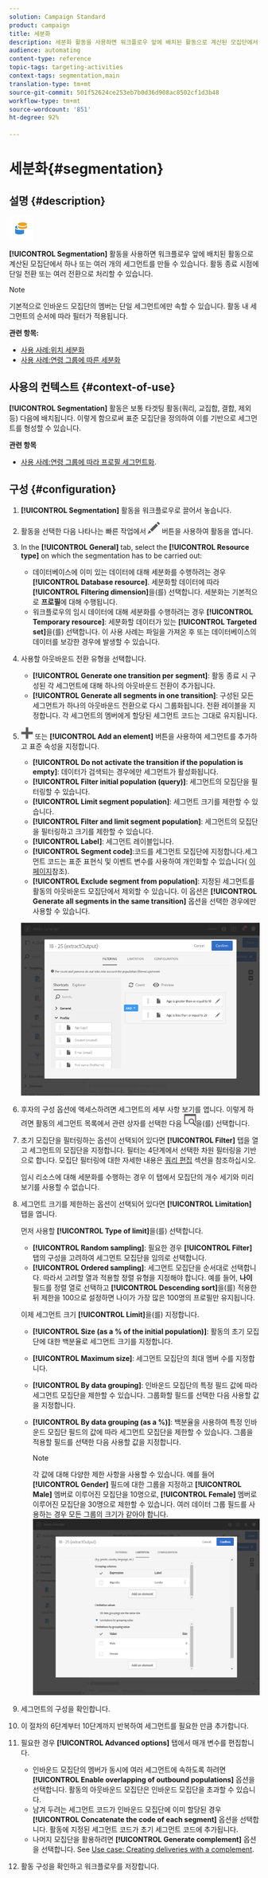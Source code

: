 ```yaml
---
solution: Campaign Standard
product: campaign
title: 세분화
description: 세분화 활동을 사용하면 워크플로우 앞에 배치된 활동으로 계산된 모집단에서 하나 또는 여러 개의 세그먼트를 만들 수 있습니다.
audience: automating
content-type: reference
topic-tags: targeting-activities
context-tags: segmentation,main
translation-type: tm+mt
source-git-commit: 501f52624ce253eb7b0d36d908ac8502cf1d3b48
workflow-type: tm+mt
source-wordcount: '851'
ht-degree: 92%

---
```



# 세분화{#segmentation}

## 설명 {#description}

![](assets/segmentation.png)

**[!UICONTROL Segmentation]** 활동을 사용하면 워크플로우 앞에 배치된 활동으로 계산된 모집단에서 하나 또는 여러 개의 세그먼트를 만들 수 있습니다. 활동 종료 시점에 단일 전환 또는 여러 전환으로 처리할 수 있습니다.

>[!NOTE]
>
>기본적으로 인바운드 모집단의 멤버는 단일 세그먼트에만 속할 수 있습니다. 활동 내 세그먼트의 순서에 따라 필터가 적용됩니다.

**관련 항목:**
* [사용 사례:위치 세분화](../../automating/using/workflow-segmentation-location.md)
* [사용 사례:연령 그룹에 따른 세분화](../../automating/using/segmentation-age-groups.md)

## 사용의 컨텍스트 {#context-of-use}

**[!UICONTROL Segmentation]** 활동은 보통 타겟팅 활동(쿼리, 교집합, 결합, 제외 등) 다음에 배치됩니다. 이렇게 함으로써 표준 모집단을 정의하여 이를 기반으로 세그먼트를 형성할 수 있습니다.

**관련 항목**

* [사용 사례:연령 그룹에 따라 프로필 세그먼트화](../../automating/using/segmentation-age-groups.md).

## 구성 {#configuration}

1. **[!UICONTROL Segmentation]** 활동을 워크플로우로 끌어서 놓습니다.
1. 활동을 선택한 다음 나타나는 빠른 작업에서 ![](assets/edit_darkgrey-24px.png) 버튼을 사용하여 활동을 엽니다.
1. In the **[!UICONTROL General]** tab, select the **[!UICONTROL Resource type]** on which the segmentation has to be carried out:

   * 데이터베이스에 이미 있는 데이터에 대해 세분화를 수행하려는 경우 **[!UICONTROL Database resource]**. 세분화할 데이터에 따라 **[!UICONTROL Filtering dimension]**&#x200B;을(를) 선택합니다. 세분화는 기본적으로 **프로필**&#x200B;에 대해 수행됩니다.
   * 워크플로우의 임시 데이터에 대해 세분화를 수행하려는 경우 **[!UICONTROL Temporary resource]**: 세분화할 데이터가 있는 **[!UICONTROL Targeted set]**&#x200B;을(를) 선택합니다. 이 사용 사례는 파일을 가져온 후 또는 데이터베이스의 데이터를 보강한 경우에 발생할 수 있습니다.

1. 사용할 아웃바운드 전환 유형을 선택합니다.

   * **[!UICONTROL Generate one transition per segment]**: 활동 종료 시 구성된 각 세그먼트에 대해 하나의 아웃바운드 전환이 추가됩니다.
   * **[!UICONTROL Generate all segments in one transition]**: 구성된 모든 세그먼트가 하나의 아웃바운드 전환으로 다시 그룹화됩니다. 전환 레이블을 지정합니다. 각 세그먼트의 멤버에게 할당된 세그먼트 코드는 그대로 유지됩니다.

1. ![](assets/add_darkgrey-24px.png) 또는 **[!UICONTROL Add an element]** 버튼을 사용하여 세그먼트를 추가하고 표준 속성을 지정합니다.

   * **[!UICONTROL Do not activate the transition if the population is empty]**: 데이터가 검색되는 경우에만 세그먼트가 활성화됩니다.
   * **[!UICONTROL Filter initial population (query)]**: 세그먼트의 모집단을 필터링할 수 있습니다.
   * **[!UICONTROL Limit segment population]**: 세그먼트 크기를 제한할 수 있습니다.
   * **[!UICONTROL Filter and limit segment population]**: 세그먼트의 모집단을 필터링하고 크기를 제한할 수 있습니다.
   * **[!UICONTROL Label]**: 세그먼트 레이블입니다.
   * **[!UICONTROL Segment code]**:코드를 세그먼트 모집단에 지정합니다.세그먼트 코드는 표준 표현식 및 이벤트 변수를 사용하여 개인화할 수 있습니다( [이 페이지](../../automating/using/customizing-workflow-external-parameters.md)참조).
   * **[!UICONTROL Exclude segment from population]**: 지정된 세그먼트를 활동의 아웃바운드 모집단에서 제외할 수 있습니다. 이 옵션은 **[!UICONTROL Generate all segments in the same transition]** 옵션을 선택한 경우에만 사용할 수 있습니다.

   ![](assets/wkf_segment_new_segment.png)

1. 후자의 구성 옵션에 액세스하려면 세그먼트의 세부 사항 보기를 엽니다. 이렇게 하려면 활동의 세그먼트 목록에서 관련 상자를 선택한 다음 ![](assets/wkf_segment_parameters_24px.png)을(를) 선택합니다.
1. 초기 모집단을 필터링하는 옵션이 선택되어 있다면 **[!UICONTROL Filter]** 탭을 열고 세그먼트의 모집단을 지정합니다. 필터는 4단계에서 선택한 차원 필터링을 기반으로 합니다. 모집단 필터링에 대한 자세한 내용은 [쿼리 편집](../../automating/using/editing-queries.md) 섹션을 참조하십시오.

   임시 리소스에 대해 세분화를 수행하는 경우 이 탭에서 모집단의 개수 세기와 미리 보기를 사용할 수 없습니다.

1. 세그먼트 크기를 제한하는 옵션이 선택되어 있다면 **[!UICONTROL Limitation]** 탭을 엽니다.

   먼저 사용할 **[!UICONTROL Type of limit]**&#x200B;을(를) 선택합니다.

   * **[!UICONTROL Random sampling]**: 필요한 경우 **[!UICONTROL Filter]** 탭의 구성을 고려하여 세그먼트 모집단을 임의로 선택합니다.
   * **[!UICONTROL Ordered sampling]**: 세그먼트 모집단을 순서대로 선택합니다. 따라서 고려할 열과 적용할 정렬 유형을 지정해야 합니다. 예를 들어, **나이** 필드를 정렬 열로 선택하고 **[!UICONTROL Descending sort]**&#x200B;을(를) 적용한 뒤 제한을 100으로 설정하면 나이가 가장 많은 100명의 프로필만 유지됩니다.

   이제 세그먼트 크기 **[!UICONTROL Limit]**&#x200B;을(를) 지정합니다.

   * **[!UICONTROL Size (as a % of the initial population)]**: 활동의 초기 모집단에 대한 백분율로 세그먼트 크기를 지정합니다.
   * **[!UICONTROL Maximum size]**: 세그먼트 모집단의 최대 멤버 수를 지정합니다.
   * **[!UICONTROL By data grouping]**: 인바운드 모집단의 특정 필드 값에 따라 세그먼트 모집단을 제한할 수 있습니다. 그룹화할 필드를 선택한 다음 사용할 값을 지정합니다.
   * **[!UICONTROL By data grouping (as a %)]**: 백분율을 사용하여 특정 인바운드 모집단 필드의 값에 따라 세그먼트 모집단을 제한할 수 있습니다. 그룹을 적용할 필드를 선택한 다음 사용할 값을 지정합니다.

      >[!NOTE]
      >
      >각 값에 대해 다양한 제한 사항을 사용할 수 있습니다. 예를 들어 **[!UICONTROL Gender]** 필드에 대한 그룹을 지정하고 **[!UICONTROL Male]** 멤버로 이루어진 모집단을 10명으로, **[!UICONTROL Female]** 멤버로 이루어진 모집단을 30명으로 제한할 수 있습니다. 여러 데이터 그룹 필드를 사용하는 경우 모든 그룹의 크기가 같아야 합니다.
   ![](assets/wkf_segment_limit_by_grouping.png)

1. 세그먼트의 구성을 확인합니다.
1. 이 절차의 6단계부터 10단계까지 반복하여 세그먼트를 필요한 만큼 추가합니다.
1. 필요한 경우 **[!UICONTROL Advanced options]** 탭에서 매개 변수를 편집합니다.

   * 인바운드 모집단의 멤버가 동시에 여러 세그먼트에 속하도록 하려면 **[!UICONTROL Enable overlapping of outbound populations]** 옵션을 선택합니다. 활동의 아웃바운드 모집단은 인바운드 모집단을 초과할 수 있습니다.
   * 남겨 두려는 세그먼트 코드가 인바운드 모집단에 이미 할당된 경우 **[!UICONTROL Concatenate the code of each segment]** 옵션을 선택합니다. 활동에 지정된 세그먼트 코드가 초기 세그먼트 코드에 추가됩니다.
   * 나머지 모집단을 활용하려면 **[!UICONTROL Generate complement]** 옵션을 선택합니다. See [Use case: Creating deliveries with a complement](../../automating/using/workflow-created-query-with-complement.md).

1. 활동 구성을 확인하고 워크플로우를 저장합니다.

